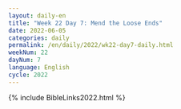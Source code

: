 ```yaml
---
layout: daily-en
title: "Week 22 Day 7: Mend the Loose Ends"
date: 2022-06-05
categories: daily
permalink: /en/daily/2022/wk22-day7-daily.html
weekNum: 22
dayNum: 7
language: English
cycle: 2022
---
```

{% include BibleLinks2022.html %} 
